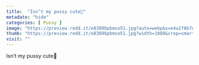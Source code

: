 ```yaml
---
title:  "Isn’t my pussy cute🥵"
metadate: "hide"
categories: [ Pussy ]
image: "https://preview.redd.it/e8389bpbmso51.jpg?auto=webp&s=e4a1f8b7e3c99a0fdad4a74ef2ce05d106910ea7"
thumb: "https://preview.redd.it/e8389bpbmso51.jpg?width=1080&crop=smart&auto=webp&s=c715d7b4d581f0c78a03da563479cf62aaad2f17"
visit: ""
---
```

Isn’t my pussy cute🥵
